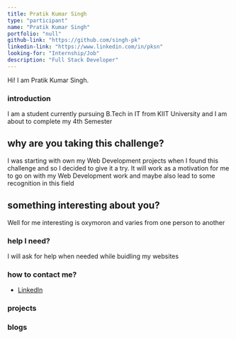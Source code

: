 ```yaml
---
title: Pratik Kumar Singh
type: "participant"
name: "Pratik Kumar Singh"
portfolio: "null"
github-link: "https://github.com/singh-pk"
linkedin-link: "https://www.linkedin.com/in/pksn"
looking-for: "Internship/Job"
description: "Full Stack Developer"
---
```


Hi! I am Pratik Kumar Singh.

### introduction

I am a student currently pursuing B.Tech in IT from KIIT University and I am about to complete my 4th Semester

## why are you taking this challenge?

I was starting with own my Web Development projects when I found this challenge and so I decided to give it a try. It will work as a motivation for me to go on with my Web Development work and maybe also lead to some recognition in this field

## something interesting about you?

Well for me interesting is oxymoron and varies from one person to another

### help I need?

I will ask for help when needed while buidling my websites

### how to contact me?


- [LinkedIn](https://www.linkedin.com/in/pksn)


### projects



### blogs



